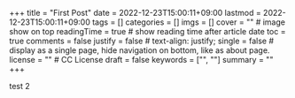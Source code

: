 +++
title = "First Post"
date = 2022-12-23T15:00:11+09:00
lastmod = 2022-12-23T15:00:11+09:00
tags = []
categories = []
imgs = []
cover = ""  # image show on top
readingTime = true  # show reading time after article date
toc = true
comments = false
justify = false  # text-align: justify;
single = false  # display as a single page, hide navigation on bottom, like as about page.
license = ""  # CC License
draft = false
keywords = ["", ""]
summary = ""
+++

test 2
